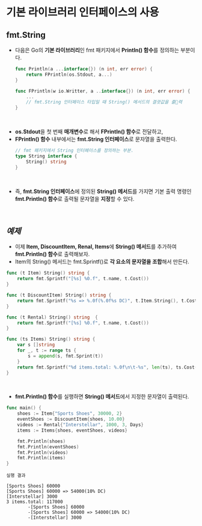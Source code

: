 # **기본 라이브러리 인터페이스의 사용**
## **fmt.String**
- 다음은 Go의 **기본 라이브러리**인 fmt 패키지에서 **Println() 함수**를 정의하는 부분이다.
    ~~~go
    func Println(a ...interface{}) (n int, err error) {
        return FPrintln(os.Stdout, a...)
    }

    func FPrintln(w io.Writter, a ..interface{}) (n int, err error) {
        ...
        // fmt.String 인터페이스 타입일 때 String() 메서드의 결괏값을 출력
    }
    ~~~

<br>

- **os.Stdout**을 첫 번째 **매개변수**로 해서 **FPrintln() 함수**로 전달하고,
- **FPrintln() 함수** 내부에서는 **fmt.String 인터페이스**로 문자열을 출력한다.
    ~~~go
    // fmt 패키지에서 String 인터페이스를 정의하는 부분.
    type String interface {
        String() string
    }
    ~~~

<br>

- 즉, **fmt.String 인터페이스**에 정의된 **String() 메서드**를 가지면 기본 출력 명령인 **fmt.Println() 함수**로 출력될 문자열을 **지정**할 수 있다.

<br>

## *예제*
- 이제 **Item, DiscountItem, Renal, Items**에 **String() 메서드**를 추가하여 **fmt.Println() 함수**로 출력해보자.
- Item의 String() 메서드는 fmt.Sprintf()로 **각 요소의 문자열을 조합**해서 만든다.
~~~go
func (t Item) String() string {
	return fmt.Sprintf("[%s] %0.f", t.name, t.Cost())
}

func (t DiscountItem) String() string {
	return fmt.Sprintf("%s => %.0f(%.0f%s DC)", t.Item.String(), t.Cost(), t.discountRate, "%")
}

func (t Rental) String() string  {
	return fmt.Sprintf("[%s] %0.f", t.name, t.Cost())
}

func (ts Items) String() string {
	var s []string
	for _, t := range ts {
		s = append(s, fmt.Sprint(t))
	}
	return fmt.Sprintf("%d items.total: %.0f\n\t-%s", len(ts), ts.Cost(), strings.Join(s, "\n\t-"))
}
~~~

<br>

- **fmt.Println() 함수**를 실행하면 **String() 메서드**에서 지정한 문자열이 출력된다.
~~~go
func main() {
	shoes := Item{"Sports Shoes", 30000, 2}
	eventShoes := DiscountItem{shoes, 10.00}
	videos := Rental{"Interstellar", 1000, 3, Days}
	items := Items{shoes, eventShoes, videos}

	fmt.Println(shoes)
	fmt.Println(eventShoes)
	fmt.Println(videos)
	fmt.Println(items)
}
~~~
~~~
실행 결과

[Sports Shoes] 60000
[Sports Shoes] 60000 => 54000(10% DC)
[Interstellar] 3000
3 items.total: 117000
        -[Sports Shoes] 60000
        -[Sports Shoes] 60000 => 54000(10% DC)
        -[Interstellar] 3000
~~~